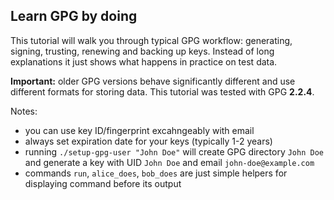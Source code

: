 Learn GPG by doing
------------------

This tutorial will walk you through typical GPG workflow: generating, signing,
trusting, renewing and backing up keys. Instead of long explanations it just shows what happens in practice on test data.

**Important:** older GPG versions behave significantly different and use
different formats for storing data. This tutorial was tested with GPG
**2.2.4**.

Notes:
- you can use key ID/fingerprint excahngeably with email
- always set expiration date for your keys (typically 1-2 years)
- running `./setup-gpg-user "John Doe"` will create GPG directory `John Doe`
  and generate a key with UID `John Doe` and email `john-doe@example.com` 
- commands `run`, `alice_does`, `bob_does` are just simple helpers for
  displaying command before its output
